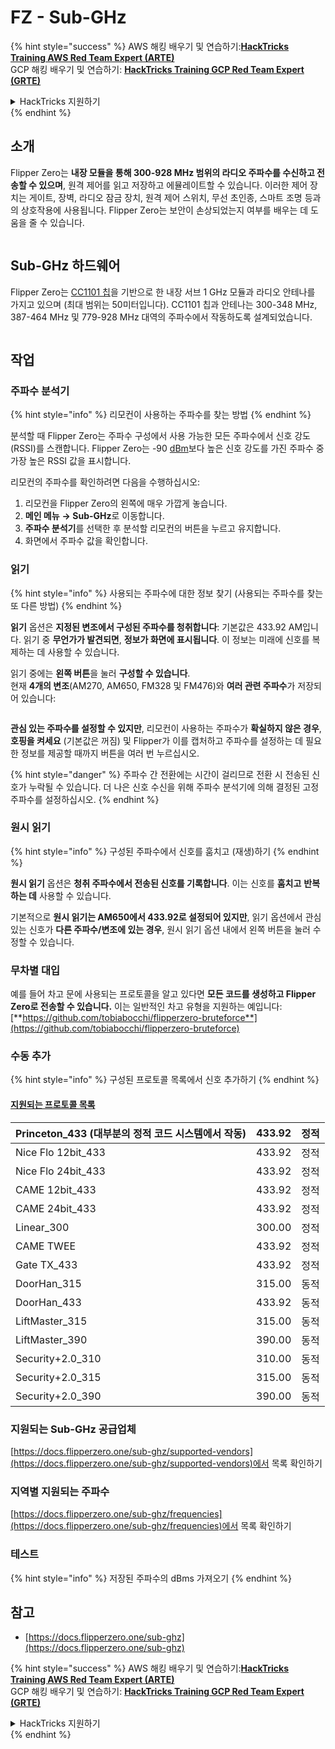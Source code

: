# FZ - Sub-GHz

{% hint style="success" %}
AWS 해킹 배우기 및 연습하기:<img src="/.gitbook/assets/arte.png" alt="" data-size="line">[**HackTricks Training AWS Red Team Expert (ARTE)**](https://training.hacktricks.xyz/courses/arte)<img src="/.gitbook/assets/arte.png" alt="" data-size="line">\
GCP 해킹 배우기 및 연습하기: <img src="/.gitbook/assets/grte.png" alt="" data-size="line">[**HackTricks Training GCP Red Team Expert (GRTE)**<img src="/.gitbook/assets/grte.png" alt="" data-size="line">](https://training.hacktricks.xyz/courses/grte)

<details>

<summary>HackTricks 지원하기</summary>

* [**구독 계획**](https://github.com/sponsors/carlospolop) 확인하기!
* **💬 [**Discord 그룹**](https://discord.gg/hRep4RUj7f) 또는 [**텔레그램 그룹**](https://t.me/peass)에 참여하거나 **Twitter** 🐦 [**@hacktricks\_live**](https://twitter.com/hacktricks\_live)**를 팔로우하세요.**
* **[**HackTricks**](https://github.com/carlospolop/hacktricks) 및 [**HackTricks Cloud**](https://github.com/carlospolop/hacktricks-cloud) 깃허브 리포지토리에 PR을 제출하여 해킹 팁을 공유하세요.**

</details>
{% endhint %}


## 소개 <a href="#kfpn7" id="kfpn7"></a>

Flipper Zero는 **내장 모듈을 통해 300-928 MHz 범위의 라디오 주파수를 수신하고 전송할 수 있으며**, 원격 제어를 읽고 저장하고 에뮬레이트할 수 있습니다. 이러한 제어 장치는 게이트, 장벽, 라디오 잠금 장치, 원격 제어 스위치, 무선 초인종, 스마트 조명 등과의 상호작용에 사용됩니다. Flipper Zero는 보안이 손상되었는지 여부를 배우는 데 도움을 줄 수 있습니다.

<figure><img src="../../../.gitbook/assets/image (714).png" alt=""><figcaption></figcaption></figure>

## Sub-GHz 하드웨어 <a href="#kfpn7" id="kfpn7"></a>

Flipper Zero는 [﻿](https://www.st.com/en/nfc/st25r3916.html#overview)﻿[CC1101 칩](https://www.ti.com/lit/ds/symlink/cc1101.pdf)을 기반으로 한 내장 서브 1 GHz 모듈과 라디오 안테나를 가지고 있으며 (최대 범위는 50미터입니다). CC1101 칩과 안테나는 300-348 MHz, 387-464 MHz 및 779-928 MHz 대역의 주파수에서 작동하도록 설계되었습니다.

<figure><img src="../../../.gitbook/assets/image (923).png" alt=""><figcaption></figcaption></figure>

## 작업

### 주파수 분석기

{% hint style="info" %}
리모컨이 사용하는 주파수를 찾는 방법
{% endhint %}

분석할 때 Flipper Zero는 주파수 구성에서 사용 가능한 모든 주파수에서 신호 강도(RSSI)를 스캔합니다. Flipper Zero는 -90 [dBm](https://en.wikipedia.org/wiki/DBm)보다 높은 신호 강도를 가진 주파수 중 가장 높은 RSSI 값을 표시합니다.

리모컨의 주파수를 확인하려면 다음을 수행하십시오:

1. 리모컨을 Flipper Zero의 왼쪽에 매우 가깝게 놓습니다.
2. **메인 메뉴** **→ Sub-GHz**로 이동합니다.
3. **주파수 분석기**를 선택한 후 분석할 리모컨의 버튼을 누르고 유지합니다.
4. 화면에서 주파수 값을 확인합니다.

### 읽기

{% hint style="info" %}
사용되는 주파수에 대한 정보 찾기 (사용되는 주파수를 찾는 또 다른 방법)
{% endhint %}

**읽기** 옵션은 **지정된 변조에서 구성된 주파수를 청취합니다**: 기본값은 433.92 AM입니다. 읽기 중 **무언가가 발견되면**, **정보가 화면에 표시됩니다**. 이 정보는 미래에 신호를 복제하는 데 사용할 수 있습니다.

읽기 중에는 **왼쪽 버튼**을 눌러 **구성할 수 있습니다**.\
현재 **4개의 변조**(AM270, AM650, FM328 및 FM476)와 **여러 관련 주파수**가 저장되어 있습니다:

<figure><img src="../../../.gitbook/assets/image (947).png" alt=""><figcaption></figcaption></figure>

**관심 있는 주파수를 설정할 수 있지만**, 리모컨이 사용하는 주파수가 **확실하지 않은 경우**, **호핑을 켜세요** (기본값은 꺼짐) 및 Flipper가 이를 캡처하고 주파수를 설정하는 데 필요한 정보를 제공할 때까지 버튼을 여러 번 누르십시오.

{% hint style="danger" %}
주파수 간 전환에는 시간이 걸리므로 전환 시 전송된 신호가 누락될 수 있습니다. 더 나은 신호 수신을 위해 주파수 분석기에 의해 결정된 고정 주파수를 설정하십시오.
{% endhint %}

### **원시 읽기**

{% hint style="info" %}
구성된 주파수에서 신호를 훔치고 (재생)하기
{% endhint %}

**원시 읽기** 옵션은 **청취 주파수에서 전송된 신호를 기록합니다**. 이는 신호를 **훔치고** **반복하는 데** 사용할 수 있습니다.

기본적으로 **원시 읽기는 AM650에서 433.92로 설정되어 있지만**, 읽기 옵션에서 관심 있는 신호가 **다른 주파수/변조에 있는 경우**, 원시 읽기 옵션 내에서 왼쪽 버튼을 눌러 수정할 수 있습니다.

### 무차별 대입

예를 들어 차고 문에 사용되는 프로토콜을 알고 있다면 **모든 코드를 생성하고 Flipper Zero로 전송할 수 있습니다.** 이는 일반적인 차고 유형을 지원하는 예입니다: [**https://github.com/tobiabocchi/flipperzero-bruteforce**](https://github.com/tobiabocchi/flipperzero-bruteforce)

### 수동 추가

{% hint style="info" %}
구성된 프로토콜 목록에서 신호 추가하기
{% endhint %}

#### [지원되는 프로토콜 목록](https://docs.flipperzero.one/sub-ghz/add-new-remote) <a href="#id-3iglu" id="id-3iglu"></a>

| Princeton\_433 (대부분의 정적 코드 시스템에서 작동) | 433.92 | 정적  |
| --------------------------------------------------------------- | ------ | ------- |
| Nice Flo 12bit\_433                                             | 433.92 | 정적  |
| Nice Flo 24bit\_433                                             | 433.92 | 정적  |
| CAME 12bit\_433                                                 | 433.92 | 정적  |
| CAME 24bit\_433                                                 | 433.92 | 정적  |
| Linear\_300                                                     | 300.00 | 정적  |
| CAME TWEE                                                       | 433.92 | 정적  |
| Gate TX\_433                                                    | 433.92 | 정적  |
| DoorHan\_315                                                    | 315.00 | 동적 |
| DoorHan\_433                                                    | 433.92 | 동적 |
| LiftMaster\_315                                                 | 315.00 | 동적 |
| LiftMaster\_390                                                 | 390.00 | 동적 |
| Security+2.0\_310                                               | 310.00 | 동적 |
| Security+2.0\_315                                               | 315.00 | 동적 |
| Security+2.0\_390                                               | 390.00 | 동적 |

### 지원되는 Sub-GHz 공급업체

[https://docs.flipperzero.one/sub-ghz/supported-vendors](https://docs.flipperzero.one/sub-ghz/supported-vendors)에서 목록 확인하기

### 지역별 지원되는 주파수

[https://docs.flipperzero.one/sub-ghz/frequencies](https://docs.flipperzero.one/sub-ghz/frequencies)에서 목록 확인하기

### 테스트

{% hint style="info" %}
저장된 주파수의 dBms 가져오기
{% endhint %}

## 참고

* [https://docs.flipperzero.one/sub-ghz](https://docs.flipperzero.one/sub-ghz)

{% hint style="success" %}
AWS 해킹 배우기 및 연습하기:<img src="/.gitbook/assets/arte.png" alt="" data-size="line">[**HackTricks Training AWS Red Team Expert (ARTE)**](https://training.hacktricks.xyz/courses/arte)<img src="/.gitbook/assets/arte.png" alt="" data-size="line">\
GCP 해킹 배우기 및 연습하기: <img src="/.gitbook/assets/grte.png" alt="" data-size="line">[**HackTricks Training GCP Red Team Expert (GRTE)**<img src="/.gitbook/assets/grte.png" alt="" data-size="line">](https://training.hacktricks.xyz/courses/grte)

<details>

<summary>HackTricks 지원하기</summary>

* [**구독 계획**](https://github.com/sponsors/carlospolop) 확인하기!
* **💬 [**Discord 그룹**](https://discord.gg/hRep4RUj7f) 또는 [**텔레그램 그룹**](https://t.me/peass)에 참여하거나 **Twitter** 🐦 [**@hacktricks\_live**](https://twitter.com/hacktricks\_live)**를 팔로우하세요.**
* **[**HackTricks**](https://github.com/carlospolop/hacktricks) 및 [**HackTricks Cloud**](https://github.com/carlospolop/hacktricks-cloud) 깃허브 리포지토리에 PR을 제출하여 해킹 팁을 공유하세요.**

</details>
{% endhint %}
